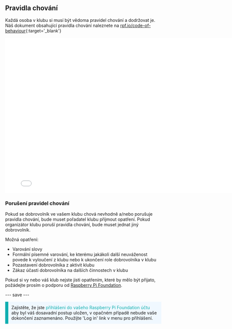 ## Pravidla chování

Každá osoba v klubu si musí být vědoma pravidel chování a dodržovat je. Náš dokument obsahující pravidla chování naleznete na [rpf.io/code-of-behaviour](http://rpf.io/code-of-behaviour){:target='_blank'}

<embed src="images/Raspberry_Pi_Foundation-safeguarding-code-of-behaviour.pdf" width="790" height="500" 
 type="application/pdf">
<br>
### Porušení pravidel chování

Pokud se dobrovolník ve vašem klubu chová nevhodně a/nebo porušuje pravidla chování, bude muset pořadatel klubu přijmout opatření. Pokud organizátor klubu poruší pravidla chování, bude muset jednat jiný dobrovolník.

Možná opatření:

* Varování slovy
* Formální písemné varování, ke kterému jakákoli další neuváženost povede k vyloučení z klubu nebo k ukončení role dobrovolníka v klubu
* Pozastavení dobrovolníka z aktivit klubu
* Zákaz účasti dobrovolníka na dalších činnostech v klubu

Pokud si vy nebo váš klub nejste jisti opatřením, které by mělo být přijato, požádejte prosím o podporu od <a href="mailto:safeguarding@raspberrypi.org">Raspberry Pi Foundation</a>.

--- save ---


<p style="border-left: solid; border-width:10px; border-color: #0faeb0; background-color: aliceblue; padding: 10px;">
Zajistěte, že jste <span style="color: #0faeb0">přihlášeni do vašeho Raspberry Pi Foundation účtu</span> aby byl váš dosavadní postup uložen, v opačném případě nebude vaše dokončení zaznamenáno. Použijte 'Log in' link v menu pro přihlášení.
</p>
